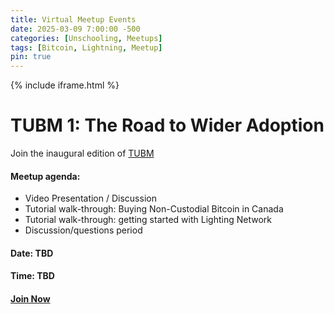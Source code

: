 ```yaml
---
title: Virtual Meetup Events
date: 2025-03-09 7:00:00 -500
categories: [Unschooling, Meetups]
tags: [Bitcoin, Lightning, Meetup]
pin: true
---
```


{% include iframe.html %}

# TUBM 1: The Road to Wider Adoption
<a name="meetup-first-edition"></a>
Join the inaugural edition of [TUBM](/posts/The-Unschooled-Bitcoiners-Meetup/)

#### Meetup agenda:

- Video Presentation / Discussion
- Tutorial walk-through: Buying Non-Custodial Bitcoin in Canada
- Tutorial walk-through: getting started with Lighting Network
- Discussion/questions period 

#### Date: TBD
#### Time: TBD
#### [Join Now](https://hivetalk.org/join/TheUnschooledBitcoiner)
